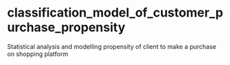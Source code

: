 # classification_model_of_customer_purchase_propensity
Statistical analysis and modelling propensity of client to make a purchase on shopping platform
